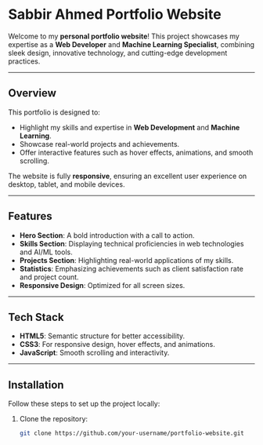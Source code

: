 # Sabbir Ahmed Portfolio Website

Welcome to my **personal portfolio website**! This project showcases my expertise as a **Web Developer** and **Machine Learning Specialist**, combining sleek design, innovative technology, and cutting-edge development practices.

---

## Overview

This portfolio is designed to:
- Highlight my skills and expertise in **Web Development** and **Machine Learning**.
- Showcase real-world projects and achievements.
- Offer interactive features such as hover effects, animations, and smooth scrolling.

The website is fully **responsive**, ensuring an excellent user experience on desktop, tablet, and mobile devices.

---

## Features

- **Hero Section**: A bold introduction with a call to action.
- **Skills Section**: Displaying technical proficiencies in web technologies and AI/ML tools.
- **Projects Section**: Highlighting real-world applications of my skills.
- **Statistics**: Emphasizing achievements such as client satisfaction rate and project count.
- **Responsive Design**: Optimized for all screen sizes.

---

## Tech Stack

- **HTML5**: Semantic structure for better accessibility.
- **CSS3**: For responsive design, hover effects, and animations.
- **JavaScript**: Smooth scrolling and interactivity.

---

## Installation

Follow these steps to set up the project locally:

1. Clone the repository:
   ```bash
   git clone https://github.com/your-username/portfolio-website.git
